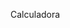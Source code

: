 Calculadora


<!DOCTYPE html>
<html lang="en">
<head>
    <meta charset="UTF-8">
    <meta name="viewport" content="width=device-width, initial-scale=1.0">
    <title>Calculadora</title>
    <style>
        *{
            margin: 0%;
            padding: 0%;
        }
        .fundo{
            
            background-image: linear-gradient(45deg, black, purple);
            height: 100vh;
            color: white;
            font-family: Arial, Helvetica, sans-serif;
            text-align: center;
        }
        .calculadora{

            position: absolute;
            background-color: rgba(0, 0, 0, 0.7);
            top: 50%;
            left: 50%;
            transform: translate(-50%, -50%);
            border-radius: 15px;
            padding: 15px;

        }

        .bt{
            width: 50px;
            height: 50px;
            font-size: 25px;
            cursor: pointer;
            background-color: rgb(31, 31, 31);
            border: none;
            color:rgb(236, 235, 233);
            margin: 3px;
        }
        .bt:hover{
            background-color: black;
        }

        #resultado{
            background-color: aliceblue;
            width: 207px;
            height: 30px;
            margin: 6px;
            font-size: 25px;
            color: black;
            text-align: right;

        }
    </style>
</head>
<body>
    <div class="fundo">
        <H1>Angela Vidal</H1>

        <div class="calculadora">
            <h1>Calculadora</h1>
            <p id="resultado"> </p>
            <table>
                <tr><button class="bt"onclick="clean( )">C</button></tr>
                <tr><button class="bt"onclick="back('&lt')">&lt</button></tr>
                <tr><button class="bt"onclick="insert( '÷' )">÷</button></tr>
                <tr><button class="bt"onclick="insert('X')">X</button></tr>
            </table>
            <table>
                <tr><button class="bt" onclick="insert('7')">7</button></tr>
                <tr><button class="bt" onclick="insert('8')">8</button></tr>
                <tr><button class="bt" onclick="insert('9')">9</button></tr>
                <tr><button class="bt"onclick="insert('-')"> -</button></tr>
            </table>
            <table>
                <tr><button class="bt" onclick="insert('4')">4</button></tr>
                <tr><button class="bt" onclick="insert('5')">5</button></tr>
                <tr><button class="bt" onclick="insert('6')">6</button></tr>
                <tr><button class="bt"onclick="insert('+')">+</button></tr>
            </table>
            <table>
                <tr><button class="bt" onclick="insert('1')">1</button></tr>
                <tr><button class="bt" onclick="insert('2')">2</button></tr>
                <tr><button class="bt" onclick="insert('3')">3</button></tr>
                <tr aria-rowspan="2" ><button class="bt" style="height: 53px;" onclick="calcular('=')">=</button></tr>
            </table>
            <table>
                <tr aria-colspan="2"><button class="bt" style="width: 106px;" onclick="insert('0')">0</button></tr>
                <tr><button class="bt"onclick="insert('.')">.</button></tr>
            </table>
        </div>
    </div>
    <script>
        function insert(num)
        {

           var numero = document.getElementById('resultado').innerHTML;
           document.getElementById('resultado').innerHTML = numero + num;
            
        }

        function clean ()
        {
            document.getElementById('resultado').innerHTML = "";
        }

        function back ()
        {
           var resultado = document.getElementById('resultado').innerHTML;
           document.getElementById('resultado').innerHTML = resultado.substring(0, resultado.length -1);
        }

        function calcular ()
        {
            var resultado = document.getElementById('resultado').innerHTML;
            if(resultado)
        {
            document.getElementById('resultado').innerHTML = eval(resultado);
        }
        }


    </script>
    
</body>
</html>
